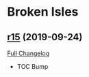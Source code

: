 # <DBM> Broken Isles

## [r15](https://github.com/DeadlyBossMods/DBM-Legion/tree/r15) (2019-09-24)
[Full Changelog](https://github.com/DeadlyBossMods/DBM-Legion/compare/r14...r15)

- TOC Bump  
